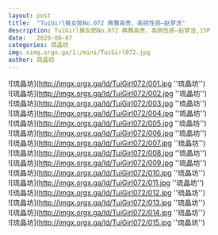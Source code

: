 ```yaml
---
layout: post
title:  "TuiGirl推女郎No.072 典雅高贵，高挑性感—赵梦洁"
description: TuiGirl推女郎No.072 典雅高贵，高挑性感—赵梦洁,15P
date:   2020-08-07
categories: 琉晶坊
img: ximg.orgx.ga/1:/mini/TuiGirl072.jpg
author: 琉晶坊
---
```


![琉晶坊](http://imgx.orgx.ga/ld/TuiGirl072/001.jpg ''琉晶坊'') <br>
![琉晶坊](http://imgx.orgx.ga/ld/TuiGirl072/002.jpg ''琉晶坊'') <br>
![琉晶坊](http://imgx.orgx.ga/ld/TuiGirl072/003.jpg ''琉晶坊'') <br>
![琉晶坊](http://imgx.orgx.ga/ld/TuiGirl072/004.jpg ''琉晶坊'') <br>
![琉晶坊](http://imgx.orgx.ga/ld/TuiGirl072/005.jpg ''琉晶坊'') <br>
![琉晶坊](http://imgx.orgx.ga/ld/TuiGirl072/006.jpg ''琉晶坊'') <br>
![琉晶坊](http://imgx.orgx.ga/ld/TuiGirl072/007.jpg ''琉晶坊'') <br>
![琉晶坊](http://imgx.orgx.ga/ld/TuiGirl072/008.jpg ''琉晶坊'') <br>
![琉晶坊](http://imgx.orgx.ga/ld/TuiGirl072/009.jpg ''琉晶坊'') <br>
![琉晶坊](http://imgx.orgx.ga/ld/TuiGirl072/010.jpg ''琉晶坊'') <br>
![琉晶坊](http://imgx.orgx.ga/ld/TuiGirl072/011.jpg ''琉晶坊'') <br>
![琉晶坊](http://imgx.orgx.ga/ld/TuiGirl072/012.jpg ''琉晶坊'') <br>
![琉晶坊](http://imgx.orgx.ga/ld/TuiGirl072/013.jpg ''琉晶坊'') <br>
![琉晶坊](http://imgx.orgx.ga/ld/TuiGirl072/014.jpg ''琉晶坊'') <br>
![琉晶坊](http://imgx.orgx.ga/ld/TuiGirl072/015.jpg ''琉晶坊'') <br>
